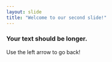```yaml
---
layout: slide
title: "Welcome to our second slide!"
---
```

### Your text should be longer.
Use the left arrow to go back!
